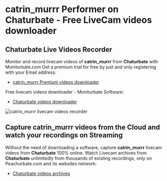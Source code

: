 # catrin_murrr Performer on Chaturbate - Free LiveCam videos downloader

## Chaturbate Live Videos Recorder

Monitor and record livecam videos of **catrin_murrr** from **Chaturbate** with Moniturbate.com
Get a premium trial for free by just and only registering with your Email address:
* [catrin_murrr Premium videos downloader](https://moniturbate.com/request-demo-licence-key.html)

Free livecam videos downloader - Moniturbate Software:
* [Chaturbate videos downloader](https://moniturbate.com/moniturbate-download-software.html)

![catrin_murrr livecam videos recorder](https://peachurnet.com/templates/moniturbate-software.png)


## Capture catrin_murrr videos from the Cloud and watch your recordings on Streaming

Without the need of downloading a software, capture **catrin_murrr** livecam videos from **Chaturbate** 100% online.
Watch Livecam archives from **Chaturbate** unlimitedly from thousands of existing recordings, only on Peachurbate.com and its websites network:
* [Chaturbate videos archives](https://peachurnet.com/)